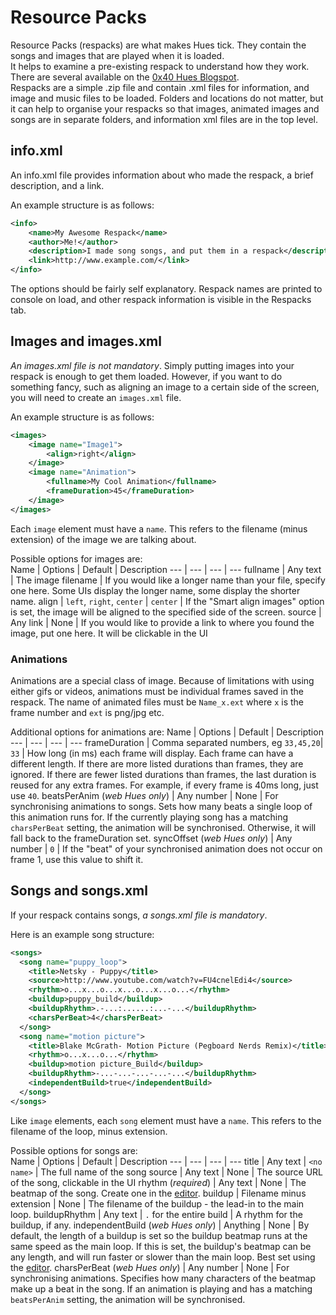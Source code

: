 ﻿# Resource Packs  
Resource Packs (respacks) are what makes Hues tick. They contain the songs and images that are played when it is loaded.  
It helps to examine a pre-existing respack to understand how they work. There are several available on the [0x40 Hues Blogspot](http://0x40hues.blogspot.com/p/blog-page_5.html).  
Respacks are a simple .zip file and contain .xml files for information, and image and music files to be loaded. Folders and locations do not matter, but it can help to organise your respacks so that images, animated images and songs are in separate folders, and information xml files are in the top level.

## info.xml  
An info.xml file provides information about who made the respack, a brief description, and a link.

An example structure is as follows:  
```xml
<info>
	<name>My Awesome Respack</name>
	<author>Me!</author>
	<description>I made song songs, and put them in a respack</description>
	<link>http://www.example.com/</link>
</info>
```

The options should be fairly self explanatory. Respack names are printed to console on load, and other respack information is visible in the Respacks tab.

## Images and images.xml  
*An images.xml file is not mandatory*. Simply putting images into your respack is enough to get them loaded. However, if you want to do something fancy, such as aligning an image to a certain side of the screen, you will need to create an `images.xml` file.

An example structure is as follows:  
```xml
<images>
    <image name="Image1">
        <align>right</align>
    </image>
    <image name="Animation">
        <fullname>My Cool Animation</fullname>
        <frameDuration>45</frameDuration>
    </image>
</images>

```

Each `image` element must have a `name`. This refers to the filename (minus extension) of the image we are talking about.

Possible options for images are:  
Name | Options | Default | Description
--- | --- | --- | --- 
fullname | Any text | The image filename | If you would like a longer name than your file, specify one here. Some UIs display the longer name, some display the shorter name.
align | `left`, `right`, `center` | `center` | If the "Smart align images" option is set, the image will be aligned to the specified side of the screen.
source | Any link | None | If you would like to provide a link to where you found the image, put one here. It will be clickable in the UI

### Animations  
Animations are a special class of image. Because of limitations with using either gifs or videos, animations must be individual frames saved in the respack. The name of animated files must be `Name_x.ext` where `x` is the frame number and `ext` is png/jpg etc.

Additional options for animations are:
Name | Options | Default | Description
--- | --- | --- | --- 
frameDuration | Comma separated numbers, eg `33,45,20`| `33` | How long (in ms) each frame will display. Each frame can have a different length. If there are more listed durations than frames, they are ignored. If there are fewer listed durations than frames, the last duration is reused for any extra frames. For example, if every frame is 40ms long, just use `40`.
beatsPerAnim (*web Hues only*) | Any number | None | For synchronising animations to songs. Sets how many beats a single loop of this animation runs for. If the currently playing song has a matching `charsPerBeat` setting, the animation will be synchronised. Otherwise, it will fall back to the frameDuration set.
syncOffset (*web Hues only*) | Any number | `0` | If the "beat" of your synchronised animation does not occur on frame 1, use this value to shift it.


## Songs and songs.xml  
If your respack contains songs, *a songs.xml file is mandatory*.

Here is an example song structure:  
```xml
<songs>
  <song name="puppy_loop">
    <title>Netsky - Puppy</title>
	<source>http://www.youtube.com/watch?v=FU4cnelEdi4</source>
    <rhythm>o...x...o...x...o...x...o...</rhythm>
    <buildup>puppy_build</buildup>
    <buildupRhythm>.-...:......:...-...</buildupRhythm>
    <charsPerBeat>4</charsPerBeat>
  </song>
  <song name="motion picture">
	<title>Blake McGrath- Motion Picture (Pegboard Nerds Remix)</title>
	<rhythm>o...x...o...</rhythm>
	<buildup>motion picture_Build</buildup>
	<buildupRhythm>-...-...-...-...-...</buildupRhythm>
    <independentBuild>true</independentBuild>
  </song>
</songs>
```

Like `image` elements, each `song` element must have a `name`. This refers to the filename of the loop, minus extension.

Possible options for songs are:  
Name | Options | Default | Description
--- | --- | --- | --- 
title | Any text | `<no name>` | The full name of the song
source | Any text | None | The source URL of the song, clickable in the UI
rhythm (*required*) | Any text | None | The beatmap of the song. Create one in the [editor](Editor.md).
buildup | Filename minus extension | None | The filename of the buildup - the lead-in to the main loop.
buildupRhythm | Any text | `.` for the entire build | A rhythm for the buildup, if any.
independentBuild (*web Hues only*) | Anything | None | By default, the length of a buildup is set so the buildup beatmap runs at the same speed as the main loop. If this is set, the buildup's beatmap can be any length, and will run faster or slower than the main loop. Best set using the [editor](Editor.md).
charsPerBeat (*web Hues only*) | Any number | None | For synchronising animations. Specifies how many characters of the beatmap make up a beat in the song. If an animation is playing and has a matching `beatsPerAnim` setting, the animation will be synchronised.